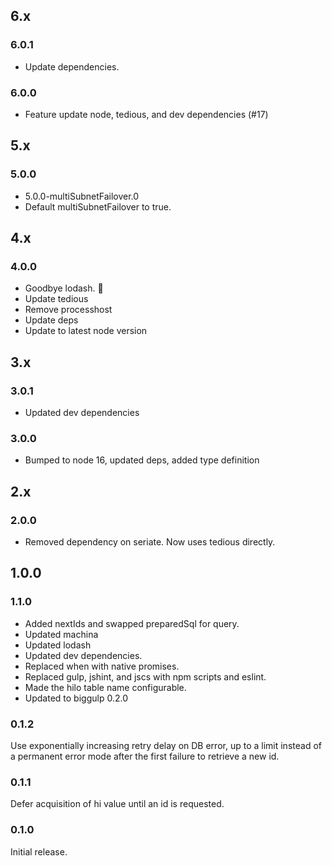 ## 6.x

### 6.0.1
* Update dependencies.

### 6.0.0

* Feature update node, tedious, and dev dependencies (#17)

## 5.x

### 5.0.0

* 5.0.0-multiSubnetFailover.0
* Default multiSubnetFailover to true.

## 4.x

### 4.0.0

* Goodbye lodash. 👋
* Update tedious
* Remove processhost
* Update deps
* Update to latest node version

## 3.x

### 3.0.1

* Updated dev dependencies

### 3.0.0

* Bumped to node 16, updated deps, added type definition

## 2.x

### 2.0.0

* Removed dependency on seriate. Now uses tedious directly.

## 1.0.0

### 1.1.0

* Added nextIds and swapped preparedSql for query.
* Updated machina
* Updated lodash
* Updated dev dependencies.
* Replaced when with native promises.
* Replaced gulp, jshint, and jscs with npm scripts and eslint.
* Made the hilo table name configurable.
* Updated to biggulp 0.2.0

### 0.1.2

Use exponentially increasing retry delay on DB error, up to a limit instead of a permanent error mode after the first failure to retrieve a new id.

### 0.1.1

Defer acquisition of hi value until an id is requested.

### 0.1.0

Initial release.
